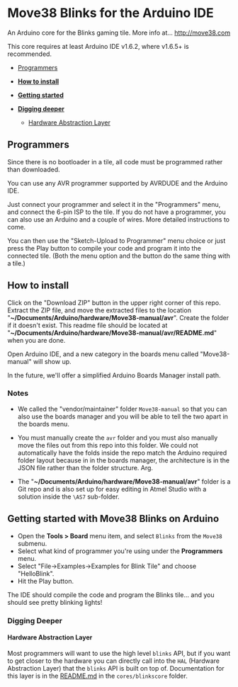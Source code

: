 # Move38 Blinks for the Arduino IDE
An Arduino core for the Blinks gaming tile. More info at...
http://move38.com


This core requires at least Arduino IDE v1.6.2, where v1.6.5+ is recommended. <br/>
* [Programmers](#programmers)
* **[How to install](#how-to-install)**
* **[Getting started](#getting-started)**

* **[Digging deeper](#digging-deeper)**
	- [Hardware Abstraction Layer](#hardware-abstraction-layer)

## Programmers

Since there is no bootloader in a tile, all code must be programmed rather than downloaded.

You can use any AVR programmer supported by AVRDUDE and the Arduino IDE.

Just connect your programmer and select it in the "Programmers" menu, and connect the 6-pin ISP to the tile. If you do not have a programmer, you can also use an Arduino and a couple of wires. More detailed instructions to come. 

You can then use the "Sketch-Upload to Programmer" menu choice or just press the Play button to compile your code and program it into the connected tile. (Both the menu option and the button do the same thing with a tile.)

## How to install

Click on the "Download ZIP" button in the upper right corner of this repo. Extract the ZIP file, and move the extracted files to the location "**~/Documents/Arduino/hardware/Move38-manual/avr**". Create the folder if it doesn't exist. This readme file should be located at "**~/Documents/Arduino/hardware/Move38-manual/avr/README.md**" when you are done.

Open Arduino IDE, and a new category in the boards menu called "Move38-manual" will show up.

In the future, we'll offer a simplified Arduino Boards Manager install path.

### Notes 

* We called the "vendor/maintainer" folder `Move38-manual` so that you can also use the boards manager and you will be able to tell the two apart in the boards menu.

* You must manually create the `avr` folder and you must also manually move the files out from this repo into this folder. We could not automatically have the folds inside the repo match the Arduino required folder layout because in in the boards manager, the architecture is in the JSON file rather than the folder structure. Arg. 

* The "**~/Documents/Arduino/hardware/Move38-manual/avr**" folder is a Git repo and is also set up for easy editing in Atmel Studio with a solution inside the `\AS7` sub-folder. 

## Getting started with Move38 Blinks on Arduino

* Open the **Tools > Board** menu item, and select `Blinks` from the `Move38` submenu.
* Select what kind of programmer you're using under the **Programmers** menu.
* Select "File->Examples->Examples for Blink Tile" and choose "HelloBlink".
* Hit the Play button.

The IDE should compile the code and program the Blinks tile... and you should see pretty blinking lights!

### Digging Deeper

#### Hardware Abstraction Layer

Most programmers will want to use the high level `blinks` API, but if you want to get closer to the hardware you can directly call into the `HAL` (Hardware Abstraction Layer) that the `blinks` API is built on top of. Documentation for this layer is in the [README.md](cores/blinkcore/README.md) in the `cores/blinkscore` folder.
